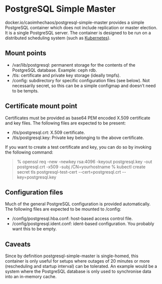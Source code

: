 PostgreSQL Simple Master
========================

docker.io/caoimhechaos/postgresql-simple-master provides a simple PostgreSQL container which does not include replication or master election. It is a single PostgreSQL server. The container is designed to be run on a distributed scheduling system (such as [Kubernetes](https://kubernetes.io/)).

Mount points
------------

 * /var/lib/postgresql: permanent storage for the contents of the PostgreSQL database. Example: ceph rdb.
 * /tls: certificate and private key storage (ideally tmpfs).
 * /config: subdirectory for specific configuration files (see below). Not necessarily secret, so this can be a simple configmap and doesn’t need to be tempts.

Certificate mount point
-----------------------

Certificates must be provided as base64 PEM encoded X.509 certificate and key files. The following files are expected to be present:

 * /tls/postgresql.crt: X.509 certificate.
 * /tls/postgresql.key: Private key belonging to the above certificate.

If you want to create a test certificate and key, you can do so by invoking the following command:

> % openssl req -new -newkey rsa:4096 -keyout postgresql.key -out postgresql.crt -x509 -subj /CN=yourhostname
> % kubectl create secret tls postgresql-test-cert --cert=postgresql.crt --key=postgresql.key

Configuration files
-------------------

Much of the general PostgreSQL configuration is provided automatically. The following files are expected to be mounted to /config:

 * /config/postgresql.hba.conf: host-based access control file.
 * /config/postgresql.ident.conf: ident-based configuration. You probably want this to be empty.

Caveats
-------

Since by definition postgresql-simple-master is single-homed, this container is only useful for setups where outages of 20 minutes or more (rescheduling and startup interval) can be tolerated. An example would be a system where the PostgreSQL database is only used to synchronise data into an in-memory cache.
